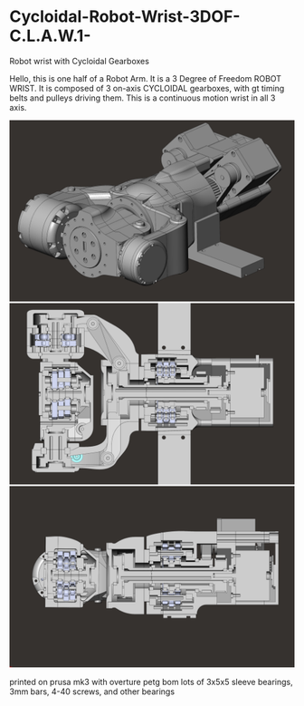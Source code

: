 # Cycloidal-Robot-Wrist-3DOF-C.L.A.W.1-
Robot wrist with Cycloidal Gearboxes

Hello, this is one half of a Robot Arm. It is a 3 Degree of Freedom ROBOT WRIST. It is composed of 3 on-axis CYCLOIDAL gearboxes, with gt timing belts and pulleys driving them. This is a continuous motion wrist in all 3 axis.

![](Pics/34%20shot%201.jpg)
![](Pics/horiz.jpg)
![](Pics/vert.jpg)


printed on prusa mk3 with overture petg
bom
lots of 3x5x5 sleeve bearings, 3mm bars, 4-40 screws, and other bearings
